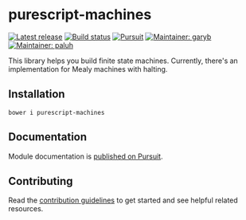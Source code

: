 # purescript-machines

[![Latest release](http://img.shields.io/github/release/purescript-contrib/purescript-machines.svg)](https://github.com/purescript-contrib/purescript-machines/releases)
[![Build status](https://travis-ci.org/purescript-contrib/purescript-machines.svg?branch=master)](https://travis-ci.org/purescript-contrib/purescript-machines)
[![Pursuit](http://pursuit.purescript.org/packages/purescript-machines/badge)](http://pursuit.purescript.org/packages/purescript-machines/)
[![Maintainer: garyb](https://img.shields.io/badge/maintainer-garyb-lightgrey.svg)](http://github.com/garyb)
[![Maintainer: paluh](https://img.shields.io/badge/maintainer-paluh-lightgrey.svg)](http://github.com/paluh)

This library helps you build finite state machines. Currently, there's an implementation for Mealy machines with halting.

## Installation

```shell
bower i purescript-machines
```

## Documentation

Module documentation is [published on Pursuit](http://pursuit.purescript.org/packages/purescript-machines).

## Contributing

Read the [contribution guidelines](https://github.com/purescript-contrib/purescript-machines/blob/master/.github/contributing.md) to get started and see helpful related resources.
